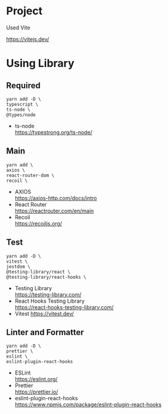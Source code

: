# Project

Used Vite

https://vitejs.dev/

# Using Library

## Required

```
yarn add -D \
typescript \
ts-node \
@types/node
```

- ts-node  
  https://typestrong.org/ts-node/

## Main

```
yarn add \
axios \
react-router-dom \
recoil \
```

- AXIOS  
  https://axios-http.com/docs/intro
- React Router  
  https://reactrouter.com/en/main
- Recoil  
  https://recoiljs.org/

## Test

```
yarn add -D \
vitest \
jestdom \
@testing-library/react \
@testing-library/react-hooks \
```

- Testing Library  
  https://testing-library.com/
- React Hooks Testing Library  
  https://react-hooks-testing-library.com/
- Vitest
  https://vitest.dev/

## Linter and Formatter

```
yarn add -D \
prettier \
eslint \
eslint-plugin-react-hooks
```

- ESLint  
  https://eslint.org/
- Prettier  
  https://prettier.io/
- eslint-plugin-react-hooks  
  https://www.npmjs.com/package/eslint-plugin-react-hooks
